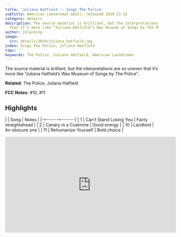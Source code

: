 ```yaml
---
title: 'Juliana Hatfield :: Sings The Police'
subtitle: American Laundromat &bull; released 2019-11-15
category: details
description: The source material is brilliant, but the interpretations are so uneven
  that it’s more like “Juliana Hatfield’s Wax Museum of Songs by The Police”.
author: jclacking
image:
  src: details/2019/juliana_hatfield.jpg
index: Sings The Police, Juliana Hatfield
tags: ''
keywords: The Police, Juliana Hatfield, American Laundromat
---
```

The source material is brilliant, but the interpretations are so uneven that it’s more like “Juliana Hatfield’s Wax Museum of Songs by The Police”.<!--more-->

**Related**: The Police, Juliana Hatfield

**FCC Notes**: #10, #11

## Highlights

| | Song | Notes |
|-+------+-------|
| 1 | Can't Stand Losing You | Fairly straightahead |
| 2 | Canary in a Coalmine | Good energy |
| 10 | Landlord | An obscure one |
| 11 | Rehumanize Yourself | Bold choice |

<div class="tlo-detail-video"><iframe width="560" height="315" src="https://www.youtube.com/embed/o7GQ2Zf6i3I" frameborder="0" allow="autoplay; encrypted-media" allowfullscreen></iframe></div>

